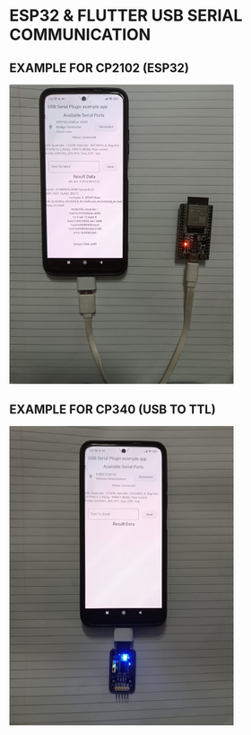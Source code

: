 # ESP32 & FLUTTER USB SERIAL COMMUNICATION

## EXAMPLE FOR CP2102 (ESP32)
<img src="pics/pic1.jpg" width="400" />

## EXAMPLE FOR CP340 (USB TO TTL)
<img src="pics/pic2.jpg" width="400" />
